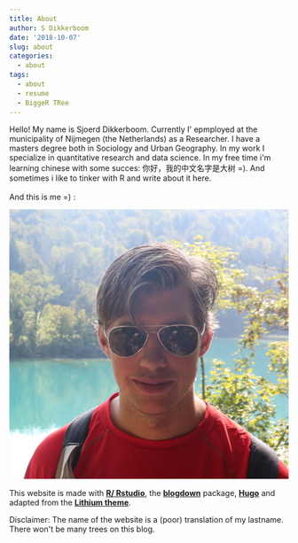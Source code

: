 ```yaml
---
title: About
author: S Dikkerboom
date: '2018-10-07'
slug: about
categories:
  - about
tags:
  - about
  - resume
  - BiggeR TRee
---
```


Hello! My name is Sjoerd Dikkerboom. Currently I' epmployed at the municipality of Nijmegen (the Netherlands) as a Researcher. I have a masters degree both in Sociology and Urban Geography. In my work I specialize in quantitative research and data science. In my free time i'm learning chinese with some succes: 你好，我的中文名字是大树 =). And sometimes i like to tinker with R and write about it here. <br></br>
And this is me =) :

![](ik.jpg)



This website is made with [**R/ Rstudio**](https://www.rstudio.com/), the [**blogdown**](https://github.com/rstudio/blogdown) package, [**Hugo**](https://gohugo.io/) and adapted from the [**Lithium theme**](https://github.com/yihui/hugo-lithium). 

Disclaimer: The name of the website is a (poor) translation of my lastname. There won't be many trees on this blog.

